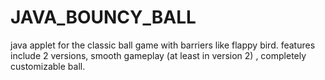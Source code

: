 # JAVA_BOUNCY_BALL
java applet for the classic ball game with barriers like flappy bird. features include 2 versions, smooth gameplay (at least in version 2) , completely customizable ball. 
